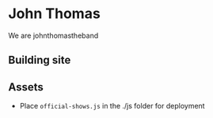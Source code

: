 # John Thomas
We are johnthomastheband

## Building site



## Assets
- Place `official-shows.js` in the ./js folder for deployment